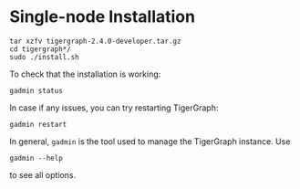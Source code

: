 # Single-node Installation

```
tar xzfv tigergraph-2.4.0-developer.tar.gz
cd tigergraph*/ 
sudo ./install.sh
```

To check that the installation is working:
```
gadmin status
```

In case if any issues, you can try restarting TigerGraph:
```
gadmin restart
```

In general, `gadmin` is the tool used to manage the TigerGraph instance. Use 
```
gadmin --help
```
to see all options.

